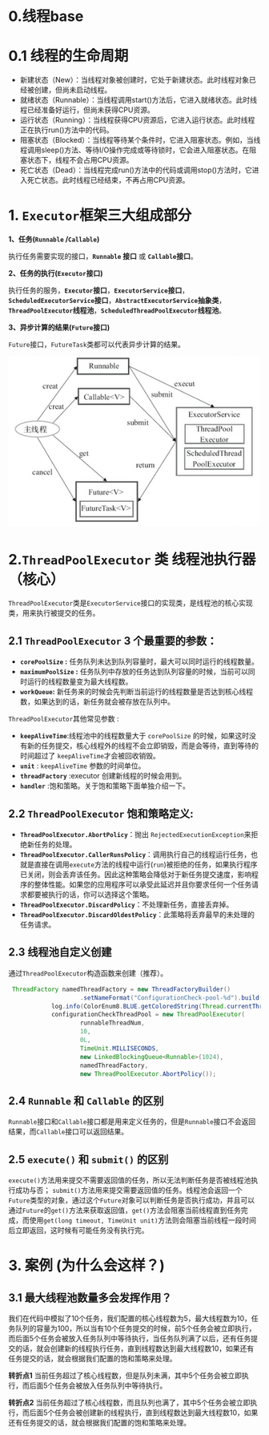 # 0.线程base
# 0.1 线程的生命周期
- 新建状态（New）：当线程对象被创建时，它处于新建状态。此时线程对象已经被创建，但尚未启动线程。
- 就绪状态（Runnable）：当线程调用start()方法后，它进入就绪状态。此时线程已经准备好运行，但尚未获得CPU资源。
- 运行状态（Running）：当线程获得CPU资源后，它进入运行状态。此时线程正在执行run()方法中的代码。
- 阻塞状态（Blocked）：当线程等待某个条件时，它进入阻塞状态。例如，当线程调用sleep()方法、等待I/O操作完成或等待锁时，它会进入阻塞状态。在阻塞状态下，线程不会占用CPU资源。
- 死亡状态（Dead）：当线程完成run()方法中的代码或调用stop()方法时，它进入死亡状态。此时线程已经结束，不再占用CPU资源。

# 1. `Executor`框架三大组成部分
**1、任务(`Runnable` /`Callable`)**

执行任务需要实现的接口，**`Runnable` 接口** 或 **`Callable`接口**。

**2、任务的执行(`Executor`接口)**

执行任务的服务，**`Executor`接口**，**`ExecutorService`接口**，**`ScheduledExecutorService`接口**，**`AbstractExecutorService`抽象类**，**`ThreadPoolExecutor`线程池**，**`ScheduledThreadPoolExecutor`线程池**。

**3、异步计算的结果(`Future`接口)**

`Future`接口，`FutureTask`类都可以代表异步计算的结果。

![Executor 框架的使用示意图](../images/image1008611.png)

# 2.`ThreadPoolExecutor` 类 线程池执行器 （核心）
`ThreadPoolExecutor`类是`ExecutorService`接口的实现类，是线程池的核心实现类，用来执行被提交的任务。

## 2.1 `ThreadPoolExecutor` 3 个最重要的参数：
- **`corePoolSize` :** 任务队列未达到队列容量时，最大可以同时运行的线程数量。
- **`maximumPoolSize` :** 任务队列中存放的任务达到队列容量的时候，当前可以同时运行的线程数量变为最大线程数。
- **`workQueue`:** 新任务来的时候会先判断当前运行的线程数量是否达到核心线程数，如果达到的话，新任务就会被存放在队列中。

`ThreadPoolExecutor`其他常见参数 :

- **`keepAliveTime`**:线程池中的线程数量大于 `corePoolSize` 的时候，如果这时没有新的任务提交，核心线程外的线程不会立即销毁，而是会等待，直到等待的时间超过了 `keepAliveTime`才会被回收销毁。
- **`unit`** : `keepAliveTime` 参数的时间单位。
- **`threadFactory`** :executor 创建新线程的时候会用到。
- **`handler`** :饱和策略。关于饱和策略下面单独介绍一下。

## 2.2 `ThreadPoolExecutor` 饱和策略定义:
- **`ThreadPoolExecutor.AbortPolicy`**：抛出 `RejectedExecutionException`来拒绝新任务的处理。
- **`ThreadPoolExecutor.CallerRunsPolicy`**：调用执行自己的线程运行任务，也就是直接在调用`execute`方法的线程中运行(`run`)被拒绝的任务，如果执行程序已关闭，则会丢弃该任务。因此这种策略会降低对于新任务提交速度，影响程序的整体性能。如果您的应用程序可以承受此延迟并且你要求任何一个任务请求都要被执行的话，你可以选择这个策略。
- **`ThreadPoolExecutor.DiscardPolicy`**：不处理新任务，直接丢弃掉。
- **`ThreadPoolExecutor.DiscardOldestPolicy`**：此策略将丢弃最早的未处理的任务请求。

## 2.3 线程池自定义创建
通过`ThreadPoolExecutor`构造函数来创建（推荐）。
```java
 ThreadFactory namedThreadFactory = new ThreadFactoryBuilder()
                    .setNameFormat("ConfigurationCheck-pool-%d").build();
            log.info(ColorEnum8.BLUE.getColoredString(Thread.currentThread().getName()+"——可用运行线程为" + runnableThreadNum));
            configurationCheckThreadPool = new ThreadPoolExecutor(
                    runnableThreadNum,
                    10,
                    0L,
                    TimeUnit.MILLISECONDS,
                    new LinkedBlockingQueue<Runnable>(1024),
                    namedThreadFactory,
                    new ThreadPoolExecutor.AbortPolicy());
```

## 2.4 `Runnable` 和 `Callable` 的区别
`Runnable`接口和`Callable`接口都是用来定义任务的，但是`Runnable`接口不会返回结果，而`Callable`接口可以返回结果。

## 2.5 `execute()` 和 `submit()` 的区别
`execute()`方法用来提交不需要返回值的任务，所以无法判断任务是否被线程池执行成功与否；
`submit()`方法用来提交需要返回值的任务。线程池会返回一个`Future`类型的对象，通过这个`Future`对象可以判断任务是否执行成功，并且可以通过`Future`的`get()`方法来获取返回值，`get()`方法会阻塞当前线程直到任务完成，而使用`get(long timeout, TimeUnit unit)`方法则会阻塞当前线程一段时间后立即返回，这时候有可能任务没有执行完。

# 3. 案例 (为什么会这样？)
## 3.1 最大线程池数量多会发挥作用？
我们在代码中模拟了10个任务，我们配置的核心线程数为5，最大线程数为10，任务队列的容量为100，所以当有10个任务提交的时候，前5个任务会被立即执行，而后面5个任务会被放入任务队列中等待执行，当任务队列满了以后，还有任务提交的话，就会创建新的线程执行任务，直到线程数达到最大线程数10，如果还有任务提交的话，就会根据我们配置的饱和策略来处理。

**转折点1**
当前任务超过了核心线程数，但是队列未满，其中5个任务会被立即执行，而后面5个任务会被放入任务队列中等待执行。

**转折点2**
当前任务超过了核心线程数，而且队列也满了，其中5个任务会被立即执行，而后面5个任务会被创建新的线程执行，直到线程数达到最大线程数10，如果还有任务提交的话，就会根据我们配置的饱和策略来处理。